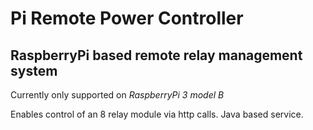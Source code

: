 # Pi Remote Power Controller
## RaspberryPi based remote relay management system
Currently only supported on *RaspberryPi 3 model B*

Enables control of an 8 relay module via http calls. Java based service.
